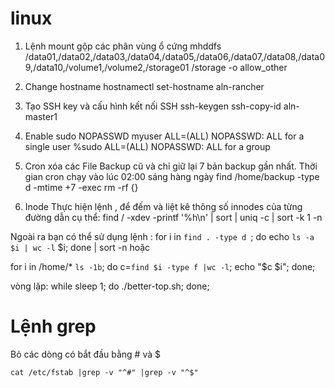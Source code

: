 # linux

1. Lệnh mount gộp các phân vùng ổ cứng
mhddfs /data01,/data02,/data03,/data04,/data05,/data06,/data07,/data08,/data09,/data10,/volume1,/volume2,/storage01 /storage -o allow_other

2. Change hostname
hostnamectl set-hostname aln-rancher

3. Tạo SSH key và cấu hình kết nối SSH
ssh-keygen
ssh-copy-id aln-master1 

4. Enable sudo NOPASSWD
myuser ALL=(ALL) NOPASSWD: ALL for a single user
%sudo  ALL=(ALL) NOPASSWD: ALL for a group

5. Cron xóa các File Backup cũ và chỉ giữ lại 7 bản backup gần nhất. Thời gian cron chạy vào lúc 02:00 sáng hàng ngày
find /home/backup -type d -mtime +7 -exec rm -rf {}

6. Inode
Thực hiện lệnh , để đếm và liệt kê thông số innodes của từng đường dẫn cụ thể:
find / -xdev -printf '%h\n' | sort | uniq -c | sort -k 1 -n

Ngoài ra bạn có thể sử dụng lệnh :
for i in `find . -type d `; do echo `ls -a $i | wc -l` $i; done | sort -n
hoặc

for i in /home/* `ls -1b`; do c=`find $i -type f |wc -l`; echo "$c $i"; done;


vòng lặp:
while sleep 1; do ./better-top.sh; done;


# Lệnh grep
Bỏ các dòng có bắt đầu bằng # và $
```
cat /etc/fstab |grep -v "^#" |grep -v "^$"
```

